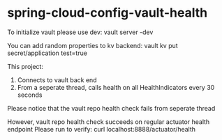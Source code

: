 # spring-cloud-config-vault-health

To initialize vault please use dev:
vault server -dev

You can add random properties to kv backend:
vault kv put secret/application test=true


This project:
1) Connects to vault back end
2) From a seperate thread, calls health on all HealthIndicators every 30 seconds

Please notice that the vault repo health check fails from seperate thread

However, vault repo health check succeeds on regular actuator health endpoint
Please run to verify: curl localhost:8888/actuator/health
